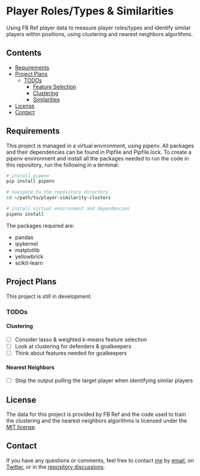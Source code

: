 # Player Roles/Types & Similarities

Using FB Ref player data to measure player roles/types and identify similar players within positions, using clustering and nearest neighbors algorithms.

## Contents

- [Requirements](#requirements)
- [Project Plans](#project-plans)
  - [TODOs](#todos)
    - [Feature Selection](#feature-selection)
    - [Clustering](#clustering)
    - [Similarities](#similarities)
- [License](#license)
- [Contact](#contact)

## Requirements

This project is managed in a virtual environment, using pipenv. All packages and their dependencies can be found in Pipfile and Pipfile.lock. To create a pipenv environment and install all the packages needed to run the code in this repository, run the following in a terminal:

````bash
# install pipenv
pip install pipenv

# navigate to the repository directory
cd ~/path/to/player-similarity-clusters

# install virtual environment and dependencies
pipenv install
````

The packages required are:

- pandas
- ipykernel
- matplotlib
- yellowbrick
- scikit-learn

## Project Plans

This project is still in development.

### TODOs

#### Clustering

- [ ] Consider lasso & weighted k-means feature selection
- [ ] Look at clustering for defenders & goalkeepers
- [ ] Think about features needed for goalkeepers

#### Nearest Neighbors

- [ ] Stop the output pulling the target player when identifying similar players

## License

The data for this project is provided by FB Ref and the code used to train the clustering and the nearest neighbors algorithms is licensed under the [MIT license](LICENSE.md).

## Contact

If you have any questions or comments, feel free to contact [me](https://github.com/paulj1989) by [email](mailto:paul@paulrjohnson.net), on [Twitter](https://twitter.com/paul_johnson89), or in the [repository discussions](https://github.com/Paulj1989/player-similarity-clusters/discussions).
